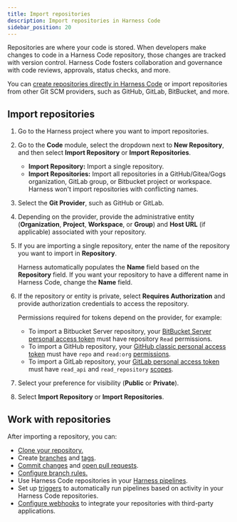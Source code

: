 ```yaml
---
title: Import repositories
description: Import repositories in Harness Code
sidebar_position: 20
---
```


Repositories are where your code is stored. When developers make changes to code in a Harness Code repository, those changes are tracked with version control. Harness Code fosters collaboration and governance with code reviews, approvals, status checks, and more.

You can [create repositories directly in Harness Code](./create-repo.md) or import repositories from other Git SCM providers, such as GitHub, GitLab, BitBucket, and more.

## Import repositories

1. Go to the Harness project where you want to import repositories.
2. Go to the **Code** module, select the dropdown next to **New Repository**, and then select **Import Repository** or **Import Repositories**.
   * **Import Repository:** Import a single repository.
   * **Import Repositories:** Import all repositories in a GitHub/Gitea/Gogs organization, GitLab group, or Bitbucket project or workspace. Harness won't import repositories with conflicting names.
3. Select the **Git Provider**, such as GitHub or GitLab.
4. Depending on the provider, provide the administrative entity (**Organization**, **Project**, **Workspace**, or **Group**) and **Host URL** (if applicable) associated with your repository.
5. If you are importing a single repository, enter the name of the repository you want to import in **Repository**.

   Harness automatically populates the **Name** field based on the **Repository** field. If you want your repository to have a different name in Harness Code, change the **Name** field.

6. If the repository or entity is private, select **Requires Authorization** and provide authorization credentials to access the repository.

   Permissions required for tokens depend on the provider, for example:

   * To import a Bitbucket Server repository, your [BitBucket Server personal access token](https://confluence.atlassian.com/bitbucketserver072/personal-access-tokens-1005335924.html) must have repository `Read` permissions.
   * To import a GitHub repository, your [GitHub classic personal access token](https://docs.github.com/en/authentication/keeping-your-account-and-data-secure/managing-your-personal-access-tokens#personal-access-tokens-classic) must have `repo` and `read:org` [permissions](https://docs.github.com/en/apps/oauth-apps/building-oauth-apps/scopes-for-oauth-apps#available-scopes).
   * To import a GitLab repository, your [GitLab personal access token](https://docs.gitlab.com/ee/user/profile/personal_access_tokens.html#create-a-personal-access-token) must have `read_api` and `read_repository` [scopes](https://docs.gitlab.com/ee/user/profile/personal_access_tokens.html#personal-access-token-scopes).

7. Select your preference for visibility (**Public** or **Private**).
8. Select **Import Repository** or **Import Repositories**.

## Work with repositories

After importing a repository, you can:

* [Clone your repository.](../work-in-repos/clone-repos.md)
* Create [branches](../work-in-repos/branch.md) and [tags](../work-in-repos/tag.md).
* [Commit changes](../work-in-repos/commit.md) and [open pull requests](/docs/category/pull-requests).
* [Configure branch rules.](./rules.md)
* Use Harness Code repositories in your [Harness pipelines](./pipelines/codebase-from-harness-code.md).
* Set up [triggers](./pipelines/code-triggers.md) to automatically run pipelines based on activity in your Harness Code repositories.
* [Configure webhooks](./config-repos/webhooks.md) to integrate your repositories with third-party applications.
